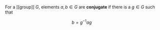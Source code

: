 For a [[group]] $G$, elements $a, b \in G$ are **conjugate** if there is a $g \in G$ such that

$$
b = g^{-1}ag
$$